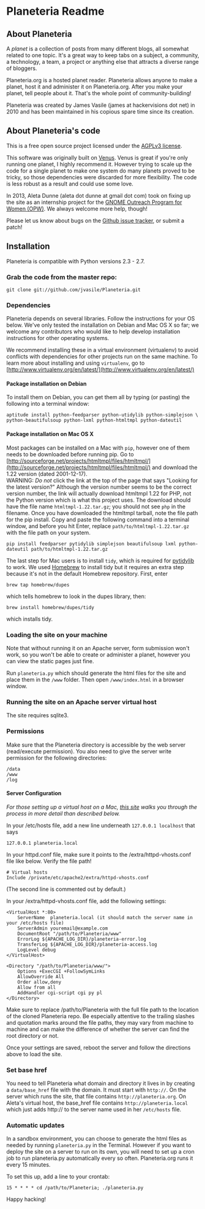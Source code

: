# Planeteria Readme


## About Planeteria

A _planet_ is a collection of posts from many different blogs, all somewhat related to one topic. It's a great way to keep tabs on a subject, a community, a technology, a team, a project or anything else that attracts a diverse range of bloggers.

Planeteria.org is a hosted planet reader. Planeteria allows anyone to make a planet, host it and administer it on Planeteria.org. After you make your planet, tell people about it. That's the whole point of community-building!

Planeteria was created by James Vasile (james at hackervisions dot net) in 2010 and has been maintained in his copious spare time since its creation.

## About Planeteria's code

This is a free open source project licensed under the [AGPLv3 license](http://www.fsf.org/licensing/licenses/agpl-3.0.html).

This software was originally built on [Venus](http://intertwingly.net/code/venus/). Venus is great if you're only running one planet, I highly recommend it.  However trying to scale up the code for a single planet to make one system do many planets proved to be tricky, so those dependencies were discarded for more flexibility. The code is less robust as a result and could use some love.

In 2013, Aleta Dunne (aleta dot dunne at gmail dot com) took on fixing up the site as an internship project for the [GNOME Outreach Program for Women (OPW)](http://live.gnome.org/OutreachProgramForWomen).  We always welcome more help, though!

Please let us know about bugs on the [Github issue tracker](https://github.com/jvasile/Planeteria/issues), or submit a patch!


## Installation

Planeteria is compatible with Python versions 2.3 - 2.7.


### Grab the code from the master repo:

    git clone git://github.com/jvasile/Planeteria.git


### Dependencies

Planeteria depends on several libraries.  Follow the instructions for your OS below.  We've only tested the installation on Debian and Mac OS X so far; we welcome any contributors who would like to help develop installation instructions for other operating systems. 

We recommend installing these in a virtual environment (virtualenv) to avoid conflicts with dependencies for other projects run on the same machine. To learn more about installing and using ```virtualenv```, go to [http://www.virtualenv.org/en/latest/](http://www.virtualenv.org/en/latest/)

#### Package installation on Debian
To install them on Debian, you can get them all by typing (or pasting) the following into a terminal window:

    aptitude install python-feedparser python-utidylib python-simplejson \
    python-beautifulsoup python-lxml python-htmltmpl python-dateutil

#### Package installation on Mac OS X
Most packages can be installed on a Mac with ```pip```, however one of them needs to be downloaded before running pip. Go to [http://sourceforge.net/projects/htmltmpl/files/htmltmpl/](http://sourceforge.net/projects/htmltmpl/files/htmltmpl/) and download the 1.22 version  (dated 2001-12-17).  
WARNING: *Do not* click the link at the top of the page that says "Looking for the latest version?"  Although the version number seems to be the correct version number, the link will actually download htmltmpl 1.22 for PHP, not the Python version which is what this project uses. The download should have the file name ```htmltmpl-1.22.tar.gz```; you should not see ```php``` in the filename.
Once you have downloaded the htmltmpl tarball, note the file path for the pip install. Copy and paste the following command into a terminal window, and before you hit Enter, replace ```path/to/htmltmpl-1.22.tar.gz``` with the file path on your system.

    pip install feedparser pytidylib simplejson beautifulsoup lxml python-dateutil path/to/htmltmpl-1.22.tar.gz


The last step for Mac users is to install ```tidy```, which is required for [pytidylib](http://countergram.com/open-source/pytidylib/docs/index.html) to work.  We used [Homebrew](http://mxcl.github.com/homebrew/) to install tidy but it requires an extra step because it's not in the default Homebrew repository.  First, enter 

    brew tap homebrew/dupes  

which tells homebrew to look in the dupes library, then:

    brew install homebrew/dupes/tidy  

which installs tidy.


### Loading the site on your machine
Note that without running it on an Apache server, form submission won't work, so you won't be able to create or administer a planet, however you can view the static pages just fine.

Run ```planeteria.py``` which should generate the html files for the site and place them in the ```/www``` folder.  Then open ```/www/index.html``` in a browser window.


### Running the site on an Apache server virtual host

The site requires sqlite3.


### Permissions

Make sure that the Planeteria directory is accessible by the web server (read/execute permission).  You also need to give the server write permission for the following directories: 

    /data
    /www
    /log


#### Server Configuration

*For those setting up a virtual host on a Mac, [this site](http://www.456bereastreet.com/archive/201104/apache_with_virtual_hosts_php_and_ssi_on_mac_os_x_106/) walks you through the process in more detail than described below.* 

In your /etc/hosts file, add a new line underneath ```127.0.0.1 localhost``` that says 

    127.0.0.1 planeteria.local

In your httpd.conf file, make sure it points to the /extra/httpd-vhosts.conf file like below.  Verify the file path!

    # Virtual hosts
    Include /private/etc/apache2/extra/httpd-vhosts.conf

(The second line is commented out by default.)

In your /extra/httpd-vhosts.conf file, add the following settings:

    <VirtualHost *:80>
        ServerName  planeteria.local (it should match the server name in your /etc/hosts file)
        ServerAdmin youremail@example.com
        DocumentRoot "/path/to/Planeteria/www"
        ErrorLog ${APACHE_LOG_DIR}/planeteria-error.log
        TransferLog ${APACHE_LOG_DIR}/planeteria-access.log
        LogLevel debug
    </VirtualHost>

    <Directory "/path/to/Planeteria/www/">    
        Options +ExecCGI +FollowSymLinks
        AllowOverride All
        Order allow,deny
        Allow from all
        AddHandler cgi-script cgi py pl
    </Directory>

Make sure to replace /path/to/Planeteria with the full file path to the location of the cloned Planeteria repo. Be especially attentive to the trailing slashes and quotation marks around the file paths, they may vary from machine to machine and can make the difference of whether the server can find the root directory or not.  

Once your settings are saved, reboot the server and follow the directions above to load the site.

### Set base href

You need to tell Planeteria what domain and directory it lives in by creating a ```data/base_href``` file with the domain.  It must start with ```http://```.  On the server which runs the site, that file contains ```http://planeteria.org```.  On Aleta's virtual host, the base_href file contains ```http://planeteria.local``` which just adds http:// to the server name used in her ```/etc/hosts``` file.  

### Automatic updates

In a sandbox environment, you can choose to generate the html files as needed by running ```planeteria.py``` in the Terminal.  However if you want to deploy the site on a server to run on its own, you will need to set up a cron job to run planeteria.py automatically every so often.  Planeteria.org runs it every 15 minutes.

To set this up, add a line to your crontab:

    15 * * * * cd /path/to/Planeteria; ./planeteria.py

Happy hacking!
